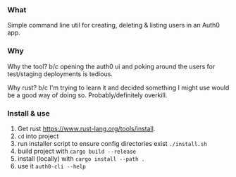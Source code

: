 
### What
Simple command line util for creating, deleting & listing users in an Auth0 app.


### Why
Why the tool?
b/c opening the auth0 ui and poking around the users for test/staging deployments is tedious.

Why rust? 
b/c I'm trying to learn it and decided something I might use would be a good way of doing so.
Probably/definitely overkill.


### Install & use

1. Get rust https://www.rust-lang.org/tools/install.
2. `cd` into project
3. run installer script to ensure config directories exist `./install.sh`
4. build project with `cargo build --release`
5. install (locally) with `cargo install --path .`
6. use it `auth0-cli --help`
